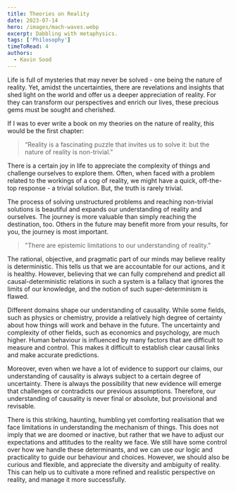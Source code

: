 ```yaml
---
title: Theories on Reality 
date: 2023-07-14
hero: /images/mach-waves.webp
excerpt: Dabbling with metaphysics.
tags: ['Philosophy']
timeToRead: 4
authors:
  - Kavin Sood
---
```


Life is full of mysteries that may never be solved - one being the nature of reality. Yet, amidst the uncertainties, there are revelations and insights that shed light on the world and offer us a deeper appreciation of reality. For they can transform our perspectives and enrich our lives, these precious gems must be sought and cherished.

If I was to ever write a book on my theories on the nature of reality, this would be the first chapter:

> “Reality is a fascinating puzzle that invites us to solve it: but the nature of reality is non-trivial.”

There is a certain joy in life to appreciate the complexity of things and challenge ourselves to explore them. Often, when faced with a problem related to the workings of a cog of reality, we might have a quick, off-the-top response - a trivial solution. But, the truth is rarely trivial.

The process of solving unstructured problems and reaching non-trivial solutions is beautiful and expands our understanding of reality and ourselves. The journey is more valuable than simply reaching the destination, too. Others in the future may benefit more from your results, for you, the journey is most important.

> "There are epistemic limitations to our understanding of reality."

The rational, objective, and pragmatic part of our minds may believe reality is deterministic. This tells us that we are accountable for our actions, and it is healthy. However, believing that we can fully comprehend and predict all causal-deterministic relations in such a system is a fallacy that ignores the limits of our knowledge, and the notion of such super-determinism is flawed.

Different domains shape our understanding of causality. While some fields, such as physics or chemistry, provide a relatively high degree of certainty about how things will work and behave in the future. The uncertainty and complexity of other fields, such as economics and psychology, are much higher. Human behaviour is influenced by many factors that are difficult to measure and control. This makes it difficult to establish clear causal links and make accurate predictions.

Moreover, even when we have a lot of evidence to support our claims, our understanding of causality is always subject to a certain degree of uncertainty. There is always the possibility that new evidence will emerge that challenges or contradicts our previous assumptions. Therefore, our understanding of causality is never final or absolute, but provisional and revisable.

There is this striking, haunting, humbling yet comforting realisation that we face limitations in understanding the mechanism of things. This does not imply that we are doomed or inactive, but rather that we have to adjust our expectations and attitudes to the reality we face. We still have some control over how we handle these determinants, and we can use our logic and practicality to guide our behaviour and choices. However, we should also be curious and flexible, and appreciate the diversity and ambiguity of reality. This can help us to cultivate a more refined and realistic perspective on reality, and manage it more successfully.